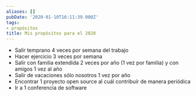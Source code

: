 ```yaml
---
aliases: []
pubDate: '2020-01-10T16:11:39.000Z'
tags:
- propósitos
title: Mis propósitos para el 2020
---
```


* Salir temprano 4 veces por semana del trabajo
* Hacer ejercicio 3 veces por semana
* Salir con familia extendida 2 veces por año (1 vez por familia) y con amigos 1 vez al año
* Salir de vacaciones sólo nosotros 1 vez por año
* Encontrar 1 proyecto open source al cuál contribuír de manera periódica
* Ir a 1 conferencia de software